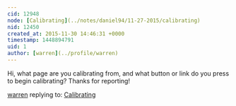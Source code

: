 ```yaml
---
cid: 12948
node: [Calibrating](../notes/daniel94/11-27-2015/calibrating)
nid: 12450
created_at: 2015-11-30 14:46:31 +0000
timestamp: 1448894791
uid: 1
author: [warren](../profile/warren)
---
```


Hi, what page are you calibrating from, and what button or link do you press to begin calibrating? Thanks for reporting!

[warren](../profile/warren) replying to: [Calibrating](../notes/daniel94/11-27-2015/calibrating)

